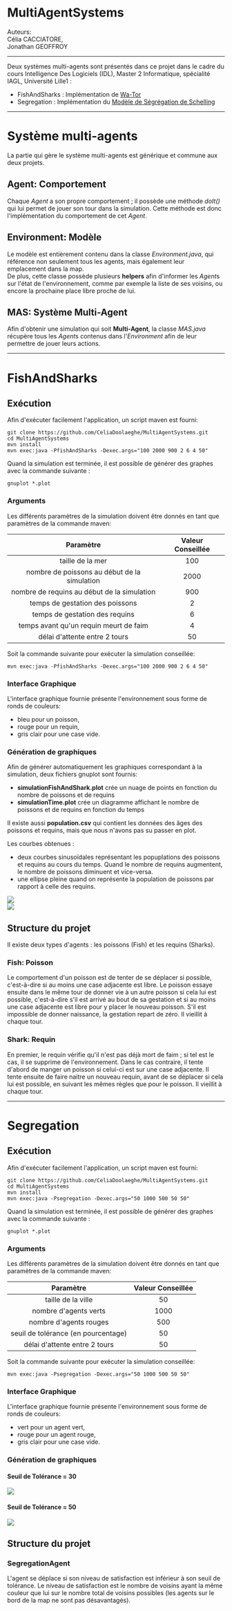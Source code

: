 MultiAgentSystems
============
Auteurs:  
Célia CACCIATORE,  
Jonathan GEOFFROY

------------------------------------
Deux systèmes multi-agents sont présentés dans ce projet dans le cadre du cours Intelligence Des Logiciels (IDL), Master 2 Informatique, spécialité IAGL, Université Lille1 :
* FishAndSharks : Implémentation de [Wa-Tor](https://en.wikipedia.org/wiki/Wa-Tor) 
* Segregation : Implémentation du [Modèle de Ségrégation de Schelling](http://www.gemass.fr/dphan/complexe/schellingfr.html)

------------------------------------
# Système multi-agents #

La partie qui gère le système multi-agents est générique et commune aux deux projets.

## Agent: Comportement ##
Chaque *Agent* a son propre comportement ; il possède une méthode *doIt()* qui lui permet de jouer son tour dans la simulation. Cette méthode est donc l'implémentation du comportement de cet *Agent*.

## Environment: Modèle ##
Le modèle est entièrement contenu dans la classe *Environment.java*, qui référence non seulement tous les agents, mais également leur emplacement dans la map.  
De plus, cette classe possède plusieurs **helpers** afin d'informer les *Agent*s sur l'état de l'environnement, comme par exemple la liste de ses voisins, ou encore la prochaine place libre proche de lui.

## MAS: Système Multi-Agent ##
Afin d'obtenir une simulation qui soit **Multi-Agent**, la classe *MAS.java* récupère tous les *Agent*s contenus dans l'*Environment* afin de leur permettre de jouer leurs actions.  

------------------------------------
# FishAndSharks #

## Exécution ##
Afin d'exécuter facilement l'application, un script maven est fourni:

    git clone https://github.com/CeliaDoolaeghe/MultiAgentSystems.git
    cd MultiAgentSystems
    mvn install
    mvn exec:java -PfishAndSharks -Dexec.args="100 2000 900 2 6 4 50"
    
Quand la simulation est terminée, il est possible de générer des graphes avec la commande suivante :
    
    gnuplot *.plot
  
### Arguments ###
Les différents paramètres de la simulation doivent être donnés en tant que paramètres de la commande maven:

|                   Paramètre                  | Valeur Conseillée |
|:--------------------------------------------:|:-----------------:|
| taille de la mer                             | 100               |
| nombre de poissons au début de la simulation | 2000              |
| nombre de requins au début de la simulation  | 900               |
| temps de gestation des poissons              | 2                 |
| temps de gestation des requins               | 6                 |
| temps avant qu'un requin meurt de faim       | 4                 |
| délai d'attente entre 2 tours                | 50                |

Soit la commande suivante pour exécuter la simulation conseillée:

    mvn exec:java -PfishAndSharks -Dexec.args="100 2000 900 2 6 4 50"
  
### Interface Graphique  ###
L'interface graphique fournie présente l'environnement sous forme de ronds de couleurs:

 * bleu pour un poisson,
 * rouge pour un requin,
 * gris clair pour une case vide.
  
### Génération de graphiques ###
Afin de générer automatiquement les graphiques correspondant à la simulation, deux fichiers gnuplot sont fournis:

 * **simulationFishAndShark.plot** crée un nuage de points en fonction du nombre de poissons et de requins 
 * **simulationTime.plot** crée un diagramme affichant le nombre de poissons et de requins en fonction du temps

Il existe aussi **population.csv** qui contient les données des âges des poissons et requins, mais que nous n'avons pas su passer en plot.

Les courbes obtenues :
 * deux courbes sinusoïdales représentant les popuplations des poissons et requins au cours du temps. Quand le nombre de requins augmentent, le nombre de poissons diminuent et vice-versa.
 * une ellipse pleine quand on représente la population de poissons par rapport à celle des requins.

 ![](doc/simulationTime.png)  
 ![](doc/fishAndSharks.png)

## Structure du projet ##

Il existe deux types d'agents : les poissons (Fish) et les requins (Sharks).

### Fish: Poisson ###
Le comportement d'un poisson est de tenter de se déplacer si possible, c'est-à-dire si au moins une case adjacente est libre. Le poisson essaye ensuite dans le même tour de donner vie à un autre poisson si cela lui est possible, c'est-à-dire s'il est arrivé au bout de sa gestation et si au moins une case adjacente est libre pour y placer le nouveau poisson. S'il est impossible de donner naissance, la gestation repart de zéro. Il vieillit à chaque tour.

### Shark: Requin ###
En premier, le requin vérifie qu'il n'est pas déjà mort de faim ; si tel est le cas, il se supprime de l'environnement. Dans le cas contraire, il tente d'abord de manger un poisson si celui-ci est sur une case adjacente. Il tente ensuite de faire naitre un nouveau requin, avant de se déplacer si cela lui est possible, en suivant les mêmes règles que pour le poisson. Il vieillit à chaque tour.

------------------------------------
# Segregation #

## Exécution ##
Afin d'exécuter facilement l'application, un script maven est fourni:

    git clone https://github.com/CeliaDoolaeghe/MultiAgentSystems.git
    cd MultiAgentSystems
    mvn install
    mvn exec:java -Psegregation -Dexec.args="50 1000 500 50 50"
    
Quand la simulation est terminée, il est possible de générer des graphes avec la commande suivante :
    
    gnuplot *.plot
  
### Arguments ###
Les différents paramètres de la simulation doivent être donnés en tant que paramètres de la commande maven:

|                   Paramètre                  | Valeur Conseillée |
|:--------------------------------------------:|:-----------------:|
| taille de la ville                           | 50                |
| nombre d'agents verts                        | 1000              |
| nombre d'agents rouges                       | 500               |
| seuil de tolérance (en pourcentage)          | 50                |
| délai d'attente entre 2 tours                | 50                |

Soit la commande suivante pour exécuter la simulation conseillée:

    mvn exec:java -Psegregation -Dexec.args="50 1000 500 50 50"
  
### Interface Graphique  ###
L'interface graphique fournie présente l'environnement sous forme de ronds de couleurs:

 * vert pour un agent vert,
 * rouge pour un agent rouge,
 * gris clair pour une case vide.
  
### Génération de graphiques ###
#### Seuil de Tolérance = 30 #### 
![](doc/simulationSatisfaction_30.png)  

#### Seuil de Tolérance = 50 ####
![](doc/simulationTime_50.png)  

## Structure du projet ##

### SegregationAgent ###
L'agent se déplace si son niveau de satisfaction est inférieur à son seuil de tolérance. Le niveau de satisfaction est le nombre de voisins ayant la même couleur que lui sur le nombre total de voisins possibles (les agents sur le bord de la map ne sont pas désavantagés).
